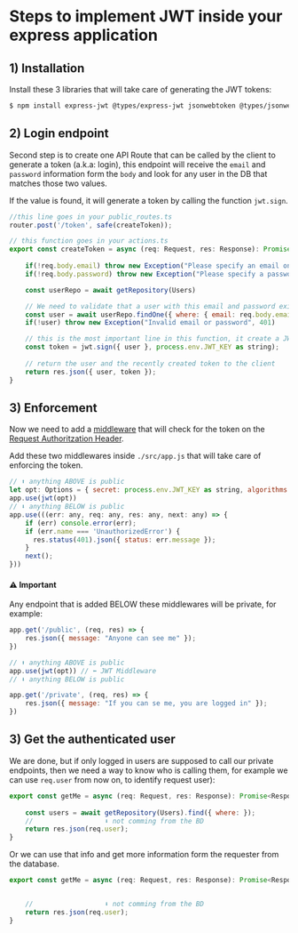 # Steps to implement JWT inside your express application

## 1) Installation

Install these 3 libraries that will take care of generating the JWT tokens:

```bash
$ npm install express-jwt @types/express-jwt jsonwebtoken @types/jsonwebtoken --save
```

## 2) Login endpoint

Second step is to create one API Route that can be called by the client to
generate a token (a.k.a: login), this endpoint will receive the `email` and `password` information form the `body` and look for any user in the DB that matches those two values. 

If the value is found, it will generate a token by calling the function `jwt.sign`.

```js
//this line goes in your public_routes.ts
router.post('/token', safe(createToken));

// this function goes in your actions.ts
export const createToken = async (req: Request, res: Response): Promise<Response> =>{
		
	if(!req.body.email) throw new Exception("Please specify an email on your request body", 400)
	if(!req.body.password) throw new Exception("Please specify a password on your request body", 400)

	const userRepo = await getRepository(Users)

	// We need to validate that a user with this email and password exists in the DB
	const user = await userRepo.findOne({ where: { email: req.body.email, password: req.body.password }})
	if(!user) throw new Exception("Invalid email or password", 401)

	// this is the most important line in this function, it create a JWT token
	const token = jwt.sign({ user }, process.env.JWT_KEY as string);
	
	// return the user and the recently created token to the client
	return res.json({ user, token });
}
```

## 3) Enforcement

Now we need to add a [middleware](https://developer.okta.com/blog/2018/09/13/build-and-understand-express-middleware-through-examples) that will check for the token on the [Request Authoritzation Header](https://blog.restcase.com/restful-api-authentication-basics/).

Add these two middlewares inside `./src/app.js` that will take care of enforcing the token.

```js
// ⬆ anything ABOVE is public
let opt: Options = { secret: process.env.JWT_KEY as string, algorithms: ["HS256"] }
app.use(jwt(opt))
// ⬇ anything BELOW is public
app.use(((err: any, req: any, res: any, next: any) => {
	if (err) console.error(err);
	if (err.name === 'UnauthorizedError') {
	  res.status(401).json({ status: err.message });
	}
	next();
}))
```

#### ⚠️ Important

Any endpoint that is added BELOW these middlewares will be private, for example:
```js
app.get('/public', (req, res) => {
	res.json({ message: "Anyone can see me" }); 
})

// ⬆ anything ABOVE is public
app.use(jwt(opt)) // ⬅ JWT Middleware
// ⬇ anything BELOW is public

app.get('/private', (req, res) => {
	res.json({ message: "If you can se me, you are logged in" }); 
})
```


## 3) Get the authenticated user

We are done, but if only logged in users are supposed to call our private endpoints, then we need a way to know who is calling them, for example we can use `req.user` from now on, to identify request user):

```js
export const getMe = async (req: Request, res: Response): Promise<Response> =>{
	
	const users = await getRepository(Users).find({ where: });
	//                  ⬇ not comming from the BD
	return res.json(req.user);
}
```

Or we can use that info and get more information form the requester from the database.
```js
export const getMe = async (req: Request, res: Response): Promise<Response> =>{


	//                  ⬇ not comming from the BD
	return res.json(req.user);
}
```